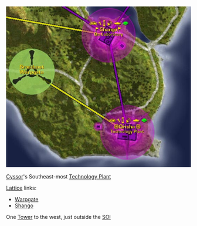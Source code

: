 ![](../images/Orisha_Map.jpg "Orisha_Map.jpg")

[Cyssor](../locations/Cyssor.md)'s Southeast-most
[Technology Plant](../locations/Technology_Plant.md)

[Lattice](../terminology/Lattice.md) links:

- [Warpgate](../locations/Warpgate.md)
- [Shango](Shango.md)

One [Tower](../locations/Towers.md) to the west, just outside the
[SOI](../locations/Sphere_of_Influence.md)



